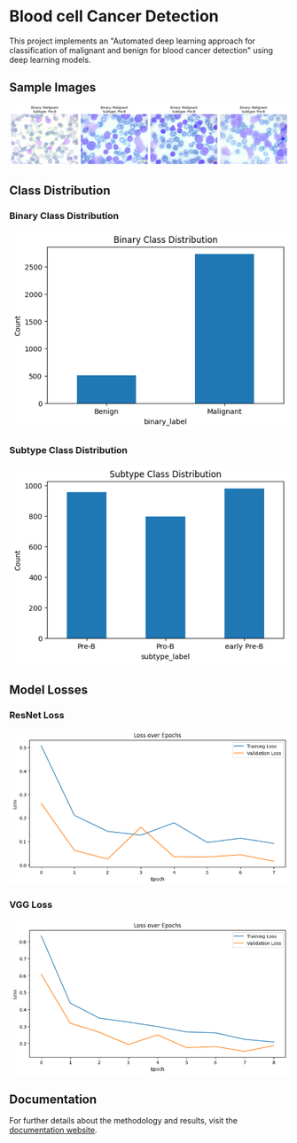 # Blood cell Cancer Detection

This project implements an "Automated deep learning approach for classification of malignant and benign for blood cancer detection" using deep learning models.

## Sample Images

![Sample Image](https://raw.githubusercontent.com/officialkodekang/BloodcellCancerDetection/refs/heads/main/assets/samplesimages.png)

## Class Distribution

### Binary Class Distribution
![Binary Class Distribution](https://raw.githubusercontent.com/officialkodekang/BloodcellCancerDetection/refs/heads/main/assets/binaryclassdistibution.png)

### Subtype Class Distribution
![Subtype Class Distribution](https://raw.githubusercontent.com/officialkodekang/BloodcellCancerDetection/refs/heads/main/assets/subtypeclassdistribution.png)

## Model Losses

### ResNet Loss
![ResNet Loss](https://raw.githubusercontent.com/officialkodekang/BloodcellCancerDetection/refs/heads/main/assets/resnetloss.png)

### VGG Loss
![VGG Loss](https://raw.githubusercontent.com/officialkodekang/BloodcellCancerDetection/refs/heads/main/assets/vggloss.png)

## Documentation

For further details about the methodology and results, visit the [documentation website](www.oncoxiv.com).
